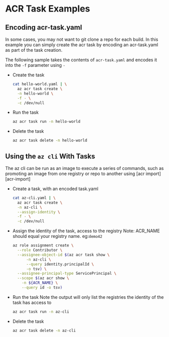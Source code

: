 # ACR Task Examples

## Encoding acr-task.yaml

In some cases, you may not want to git clone a repo for each build. In this example you can simply create the acr task by encoding an acr-task.yaml as part of the task creation. 

The following sample takes the contents of `acr-task.yaml` and encodes it into the `-f` parameter using  `-`

- Create the task
  ```sh
  cat hello-world.yaml | \
    az acr task create \
    -n hello-world \
    -f - \
    -c /dev/null
  ```

- Run the task

  ```sh
  az acr task run -n hello-world
  ```

- Delete the task

  ```sh
  az acr task delete -n hello-world
  ```

## Using the `az cli` With Tasks

The az cli can be run as an image to execute a series of commands, such as promoting an image from one registry or repo to another using [acr import][acr-import]

- Create a task, with an encoded task.yaml

  ```sh
  cat az-cli.yaml | \
    az acr task create \
    -n az-cli \
    --assign-identity \
    -f - \
    -c /dev/null
  ```

- Assign the identity of the task, access to the registry
  Note: ACR_NAME should equal your registry name. eg:`demo42`

  ```sh
  az role assignment create \
    --role Contributor \
    --assignee-object-id $(az acr task show \
        -n az-cli \
        --query identity.principalId \
        -o tsv) \
    --assignee-principal-type ServicePrincipal \
    --scope $(az acr show \
      -n ${ACR_NAME} \
      --query id -o tsv)
  ```

- Run the task
  Note the output will only list the registries the identity of the task has access to
  
  ```sh
  az acr task run -n az-cli
  ```

- Delete the task

  ```sh
  az acr task delete -n az-cli
  ```
